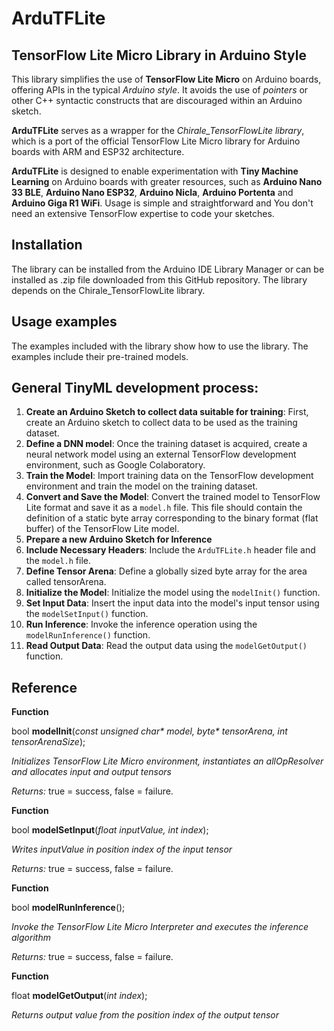 # ArduTFLite
## TensorFlow Lite Micro Library in Arduino Style

This library simplifies the use of **TensorFlow Lite Micro** on Arduino boards, offering APIs in the typical _Arduino style_. It avoids the use of _pointers_ or other C++ syntactic constructs that are discouraged within an Arduino sketch.

**ArduTFLite** serves as a wrapper for the _Chirale_TensorFlowLite library_, which is a port of the official TensorFlow Lite Micro library for Arduino boards with ARM and ESP32 architecture.

**ArduTFLite** is designed to enable experimentation with **Tiny Machine Learning** on Arduino boards with greater resources, such as **Arduino Nano 33 BLE**, **Arduino Nano ESP32**, **Arduino Nicla**, **Arduino Portenta** and **Arduino Giga R1 WiFi**. Usage is simple and straightforward and You don't need an extensive TensorFlow expertise to code your sketches.

## Installation

The library can be installed from the Arduino IDE Library Manager or can be installed as .zip file downloaded from this GitHub repository.
The library depends on the Chirale_TensorFlowLite library.

## Usage examples

The examples included with the library show how to use the library. The examples include their pre-trained models.

## General TinyML development process:

1. **Create an Arduino Sketch to collect data suitable for training**: First, create an Arduino sketch to collect data to be used as the training dataset.
2. **Define a DNN model**: Once the training dataset is acquired, create a neural network model using an external TensorFlow development environment, such as Google Colaboratory.
3. **Train the Model**: Import training data on the TensorFlow development environment and train the model on the training dataset.
4. **Convert and Save the Model**: Convert the trained model to TensorFlow Lite format and save it as a `model.h` file. This file should contain the definition of a static byte array corresponding to the binary format (flat buffer) of the TensorFlow Lite model.
5. **Prepare a new Arduino Sketch for Inference**
6. **Include Necessary Headers**: Include the `ArduTFLite.h` header file and the `model.h` file.
7. **Define Tensor Arena**: Define a globally sized byte array for the area called tensorArena.
8. **Initialize the Model**: Initialize the model using the `modelInit()` function.
9. **Set Input Data**: Insert the input data into the model's input tensor using the `modelSetInput()` function.
10. **Run Inference**: Invoke the inference operation using the `modelRunInference()` function.
11. **Read Output Data**: Read the output data using the `modelGetOutput()` function.

## Reference

**Function**

bool **modelInit**(_const unsigned char* model, byte* tensorArena, int tensorArenaSize_);

*Initializes TensorFlow Lite Micro environment, instantiates an allOpResolver and allocates input and output tensors*

*Returns:* true = success, false = failure.


**Function**

bool **modelSetInput**(_float inputValue, int index_);

*Writes _inputValue_ in position _index_ of the input tensor*

*Returns:* true = success, false = failure.


**Function**

bool **modelRunInference**();

*Invoke the TensorFlow Lite Micro Interpreter and executes the inference algorithm*

*Returns:* true = success, false = failure.

**Function**

float **modelGetOutput**(_int index_);

*Returns output value from the position index of the output tensor*
